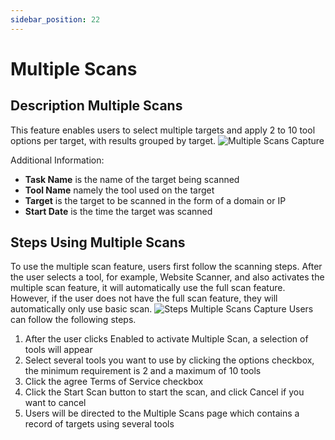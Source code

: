 ```yaml
---
sidebar_position: 22
---
```


# Multiple Scans

## Description Multiple Scans
This feature enables users to select multiple targets and apply 2 to 10 tool options per target, with results grouped by target.
![Multiple Scans Capture](/img/capture/multiple-scans.png)

Additional Information:
- **Task Name** is the name of the target being scanned 
- **Tool Name** namely the tool used on the target 
- **Target** is the target to be scanned in the form of a domain or IP 
- **Start Date** is the time the target was scanned

## Steps Using Multiple Scans
To use the multiple scan feature, users first follow the scanning steps. After the user selects a tool, for example, Website Scanner, and also activates the multiple scan feature, it will automatically use the full scan feature. However, if the user does not have the full scan feature, they will automatically only use basic scan.
![Steps Multiple Scans Capture](/img/capture/steps-multiple.png)
Users can follow the following steps.
1. After the user clicks Enabled to activate Multiple Scan, a selection of tools will appear 
2. Select several tools you want to use by clicking the options checkbox, the minimum requirement is 2 and a maximum of 10 tools 
3. Click the agree Terms of Service checkbox 
4. Click the Start Scan button to start the scan, and click Cancel if you want to cancel 
5. Users will be directed to the Multiple Scans page which contains a record of targets using several tools
